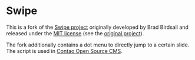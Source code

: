 Swipe
=====

This is a fork of the [Swipe project][1] originally developed by Brad Birdsall
and released under the [MIT license][2] (see the [original project][3]).

The fork additionally contains a dot menu to directly jump to a certain slide.
The script is used in [Contao Open Source CMS][4].


[1]: http://swipejs.com
[2]: http://opensource.org/licenses/MIT
[3]: https://github.com/thebird/Swipe
[4]: https://contao.org
